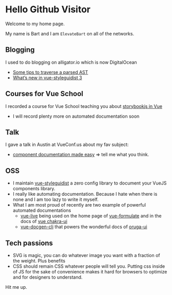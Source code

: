 # Hello Github Visitor

Welcome to my home page.

My name is Bart and I am `ElevateBart` on all of the networks.

## Blogging
I used to do blogging on alligator.io which is now DigitalOcean
- [Some tips to traverse a parsed AST][1]
- [What’s new in vue-styleguidist 3][2]

## Courses for Vue School
I recorded a course for Vue School teaching you about [storybookjs in Vue][3]
- I will record plenty more on automated documentation soon

## Talk
I gave a talk in Austin at VueConf.us about my fav subject: 
- [component documentation made easy][4] 
=\> tell me what you think.

## OSS
- I maintain [vue-styleguidist][5] a zero config library to document your VueJS components library. 
- I really like automating documentation. Because I hate when there is none and I am too lazy to write it myself.
- What I am most proud of recently are two example of powerful automated documentations
	- [vue-live][6] being used on the home page of [vue-formulate][7] and in the docs of [vue chakra-ui][8]
	- [vue-docgen-cli][9] that powers the wonderful docs of [oruga-ui][10] 

## Tech passions
- SVG is magic, you can do whatever image you want with a fraction of the weight. Plus benefits
- CSS should remain CSS whatever people will tell you. Putting css inside of JS for the sake of convenience makes it hard for browsers to optimize and for designers to understand.

Hit me up.

[1]:	https://www.digitalocean.com/community/tutorials/js-traversing-ast
[2]:	https://www.digitalocean.com/community/tutorials/vuejs-vue-styleguidist-3
[3]:	https://vueschool.io/courses/storybook-with-vuejs
[4]:	https://www.youtube.com/watch?v=ryyAiUYvfY8
[5]:	https://github.com/vue-styleguidist/vue-styleguidist
[6]:	http://vue-live.surge.sh/
[7]:	https://vueformulate.com/
[8]:	https://vue.chakra-ui.com/accordion
[9]:	https://www.npmjs.com/package/vue-docgen-cli
[10]:	https://oruga.io/
